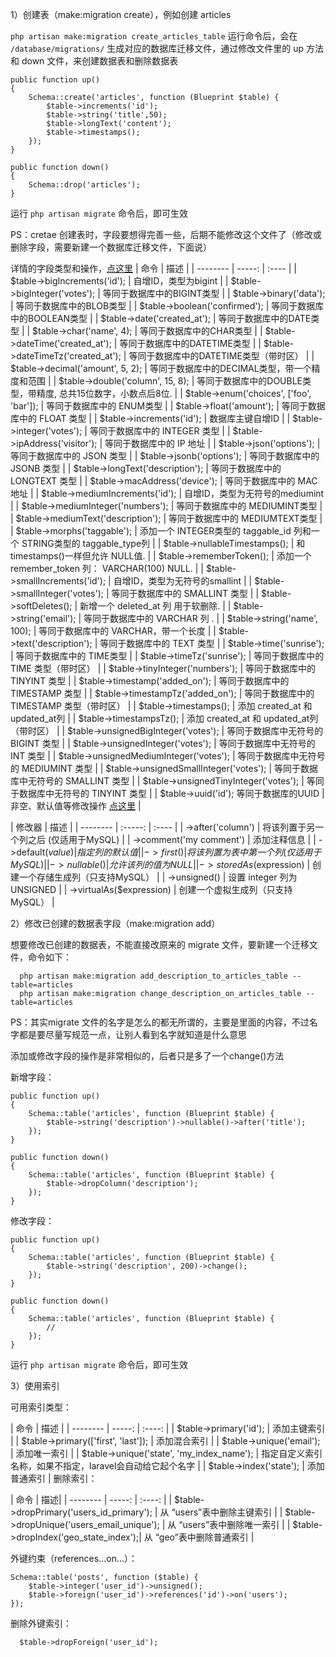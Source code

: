 1）创建表（make:migration create），例如创建 articles

`php artisan make:migration create_articles_table`
运行命令后，会在 `/database/migrations/` 生成对应的数据库迁移文件，通过修改文件里的 up 方法 和 down 文件，来创建数据表和删除数据表


```
public function up()
{
    Schema::create('articles', function (Blueprint $table) {
        $table->increments('id');
        $table->string('title',50);
        $table->longText('content');
        $table->timestamps();
    });
}
```

```
public function down()
{
    Schema::drop('articles');
}
```

运行 `php artisan migrate` 命令后，即可生效

PS：cretae 创建表时，字段要想得完善一些，后期不能修改这个文件了（修改或删除字段，需要新建一个数据库迁移文件，下面说）

详情的字段类型和操作，[点这里](http://laravelacademy.org/post/6171.html#ipt_kb_toc_6171_8)
| 命令	| 描述 |
| --------   | -----:   | :---- |
| $table->bigIncrements('id');	| 自增ID，类型为bigint |
| $table->bigInteger('votes');	 | 等同于数据库中的BIGINT类型 |
| $table->binary('data');	 | 等同于数据库中的BLOB类型 |
| $table->boolean('confirmed');	 | 等同于数据库中的BOOLEAN类型 |
| $table->date('created_at');	 | 等同于数据库中的DATE类型 |
| $table->char('name', 4);	 | 等同于数据库中的CHAR类型 |
| $table->dateTime('created_at');	 | 等同于数据库中的DATETIME类型 |
| $table->dateTimeTz('created_at');	 | 等同于数据库中的DATETIME类型（带时区） |
| $table->decimal('amount', 5, 2);	 | 等同于数据库中的DECIMAL类型，带一个精度和范围 |
| $table->double('column', 15, 8);	 | 等同于数据库中的DOUBLE类型，带精度, 总共15位数字，小数点后8位. |
| $table->enum('choices', ['foo', 'bar']);	 | 等同于数据库中的 ENUM类型 |
| $table->float('amount');	 | 等同于数据库中的 FLOAT 类型 |
| $table->increments('id');	 | 数据库主键自增ID |
| $table->integer('votes');	 | 等同于数据库中的 INTEGER 类型 |
| $table->ipAddress('visitor');	 | 等同于数据库中的 IP 地址 |
| $table->json('options');	 | 等同于数据库中的 JSON 类型 |
| $table->jsonb('options');	 | 等同于数据库中的 JSONB 类型 |
| $table->longText('description');	 | 等同于数据库中的 LONGTEXT 类型 |
| $table->macAddress('device');	 | 等同于数据库中的 MAC 地址 |
| $table->mediumIncrements('id');	 | 自增ID，类型为无符号的mediumint |
| $table->mediumInteger('numbers');	 | 等同于数据库中的 MEDIUMINT类型 |
| $table->mediumText('description');	 | 等同于数据库中的 MEDIUMTEXT类型 |
| $table->morphs('taggable');	 | 添加一个 INTEGER类型的 taggable_id 列和一个 STRING类型的 taggable_type列 |
| $table->nullableTimestamps();	 | 和 timestamps()一样但允许 NULL值. |
| $table->rememberToken();	 | 添加一个 remember_token 列： VARCHAR(100) NULL. |
| $table->smallIncrements('id');	 | 自增ID，类型为无符号的smallint |
| $table->smallInteger('votes');	 | 等同于数据库中的 SMALLINT 类型 |
| $table->softDeletes();	 | 新增一个 deleted_at 列 用于软删除. |
| $table->string('email');	 | 等同于数据库中的 VARCHAR 列  . |
| $table->string('name', 100);	 | 等同于数据库中的 VARCHAR，带一个长度 |
| $table->text('description');	 | 等同于数据库中的 TEXT 类型 |
| $table->time('sunrise');	 | 等同于数据库中的 TIME类型 |
| $table->timeTz('sunrise');	 | 等同于数据库中的 TIME 类型（带时区） |
| $table->tinyInteger('numbers');	 | 等同于数据库中的 TINYINT 类型 |
| $table->timestamp('added_on');	 | 等同于数据库中的 TIMESTAMP 类型 |
| $table->timestampTz('added_on');	 | 等同于数据库中的 TIMESTAMP 类型（带时区） |
| $table->timestamps();	 | 添加 created_at 和 updated_at列 |
| $table->timestampsTz(); | 	添加 created_at 和 updated_at列（带时区） |
| $table->unsignedBigInteger('votes');	 | 等同于数据库中无符号的 BIGINT 类型 |
| $table->unsignedInteger('votes');	 | 等同于数据库中无符号的 INT 类型 |
| $table->unsignedMediumInteger('votes'); | 	等同于数据库中无符号的 MEDIUMINT 类型 |
| $table->unsignedSmallInteger('votes');	 | 等同于数据库中无符号的 SMALLINT 类型 |
| $table->unsignedTinyInteger('votes');	 | 等同于数据库中无符号的 TINYINT 类型 |
| $table->uuid('id');	等同于数据库的UUID | 非空、默认值等修改操作 [点这里](http://laravelacademy.org/post/6171.html#ipt_kb_toc_6171_10) |

| 修改器 | 描述 |
| --------   | :-----:   | :---- |
 | ->after('column')	 | 将该列置于另一个列之后 (仅适用于MySQL) |
 | ->comment('my comment')	 | 添加注释信息 |
 | ->default($value) | 	指定列的默认值 |
 | ->first() | 	将该列置为表中第一个列 (仅适用于MySQL) |
 | ->nullable()	 | 允许该列的值为NULL |
 | ->storedAs($expression)	 | 创建一个存储生成列（只支持MySQL） |
 | ->unsigned()	 | 设置 integer 列为 UNSIGNED |
 | ->virtualAs($expression)	 | 创建一个虚拟生成列（只支持MySQL） |


2）修改已创建的数据表字段（make:migration add）

想要修改已创建的数据表，不能直接改原来的 migrate 文件，要新建一个迁移文件，命令如下：
```laravel
  php artisan make:migration add_description_to_articles_table --table=articles
  php artisan make:migration change_description_on_articles_table --table=articles
```
PS：其实migrate 文件的名字是怎么的都无所谓的，主要是里面的内容，不过名字都是要尽量写规范一点，让别人看到名字就知道是什么意思

添加或修改字段的操作是非常相似的，后者只是多了一个change()方法

新增字段：
```
public function up()
{
    Schema::table('articles', function (Blueprint $table) {
        $table->string('description')->nullable()->after('title');
    });
}

public function down()
{
    Schema::table('articles', function (Blueprint $table) {
        $table->dropColumn('description');
    });
}
```

修改字段：
```
public function up()
{
    Schema::table('articles', function (Blueprint $table) {
        $table->string('description', 200)->change();
    });
}

public function down()
{
    Schema::table('articles', function (Blueprint $table) {
        //
    });
}
```

运行 `php artisan migrate` 命令后，即可生效



3）使用索引

可用索引类型：

| 命令	 | 描述 |
| --------   | -----:   | :----: |
| $table->primary('id');	 | 添加主键索引 |
| $table->primary(['first', 'last']); | 	添加混合索引 |
| $table->unique('email');	 | 添加唯一索引 |
| $table->unique('state', 'my_index_name'); | 	指定自定义索引名称，如果不指定，laravel会自动给它起个名字 |
| $table->index('state');	 | 添加普通索引 |
删除索引：

| 命令	| 描述|
| --------   | -----:   | :----: |
| $table->dropPrimary('users_id_primary');	| 从 “users”表中删除主键索引 |
| $table->dropUnique('users_email_unique');	| 从 “users”表中删除唯一索引 |
| $table->dropIndex('geo_state_index');| 	从 “geo”表中删除普通索引 |


外键约束（references...on...）：
```
Schema::table('posts', function ($table) {
    $table->integer('user_id')->unsigned();
    $table->foreign('user_id')->references('id')->on('users');
});
```
删除外键索引：

```
  $table->dropForeign('user_id');
```
